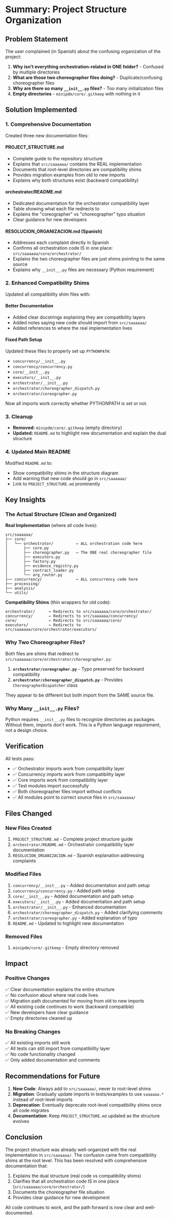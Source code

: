 # Summary: Project Structure Organization

## Problem Statement

The user complained (in Spanish) about the confusing organization of the project:

1. **Why isn't everything orchestration-related in ONE folder?** - Confused by multiple directories
2. **What are those two choreographer files doing?** - Duplicate/confusing choreographer files
3. **Why are there so many `__init__.py` files?** - Too many initialization files
4. **Empty directories** - `minipdm/core/.gitkeep` with nothing in it

## Solution Implemented

### 1. Comprehensive Documentation

Created three new documentation files:

#### **PROJECT_STRUCTURE.md**
- Complete guide to the repository structure
- Explains that `src/saaaaaa/` contains the REAL implementation
- Documents that root-level directories are compatibility shims
- Provides migration examples from old to new imports
- Explains why both structures exist (backward compatibility)

#### **orchestrator/README.md**
- Dedicated documentation for the orchestrator compatibility layer
- Table showing what each file redirects to
- Explains the "coreographer" vs "choreographer" typo situation
- Clear guidance for new developers

#### **RESOLUCION_ORGANIZACION.md** (Spanish)
- Addresses each complaint directly in Spanish
- Confirms all orchestration code IS in one place: `src/saaaaaa/core/orchestrator/`
- Explains the two choreographer files are just shims pointing to the same source
- Explains why `__init__.py` files are necessary (Python requirement)

### 2. Enhanced Compatibility Shims

Updated all compatibility shim files with:

#### **Better Documentation**
- Added clear docstrings explaining they are compatibility layers
- Added notes saying new code should import from `src/saaaaaa/`
- Added references to where the real implementation lives

#### **Fixed Path Setup**
Updated these files to properly set up `PYTHONPATH`:
- `concurrency/__init__.py`
- `concurrency/concurrency.py`
- `core/__init__.py`
- `executors/__init__.py`
- `orchestrator/__init__.py`
- `orchestrator/choreographer_dispatch.py`
- `orchestrator/coreographer.py`

Now all imports work correctly whether PYTHONPATH is set or not.

### 3. Cleanup

- **Removed:** `minipdm/core/.gitkeep` (empty directory)
- **Updated:** `README.md` to highlight new documentation and explain the dual structure

### 4. Updated Main README

Modified `README.md` to:
- Show compatibility shims in the structure diagram
- Add warning that new code should go in `src/saaaaaa/`
- Link to `PROJECT_STRUCTURE.md` prominently

## Key Insights

### The Actual Structure (Clean and Organized)

**Real Implementation** (where all code lives):
```
src/saaaaaa/
├── core/
│   └── orchestrator/          ← ALL orchestration code here
│       ├── core.py
│       ├── choreographer.py   ← The ONE real choreographer file
│       ├── executors.py
│       ├── factory.py
│       ├── evidence_registry.py
│       ├── contract_loader.py
│       └── arg_router.py
├── concurrency/               ← ALL concurrency code here
├── processing/
├── analysis/
└── utils/
```

**Compatibility Shims** (thin wrappers for old code):
```
orchestrator/      ← Redirects to src/saaaaaa/core/orchestrator/
concurrency/       ← Redirects to src/saaaaaa/concurrency/
core/              ← Redirects to src/saaaaaa/core/
executors/         ← Redirects to src/saaaaaa/core/orchestrator/executors/
```

### Why Two Choreographer Files?

Both files are shims that redirect to `src/saaaaaa/core/orchestrator/choreographer.py`:

1. **`orchestrator/coreographer.py`** - Typo preserved for backward compatibility
2. **`orchestrator/choreographer_dispatch.py`** - Provides `ChoreographerDispatcher` class

They appear to be different but both import from the SAME source file.

### Why Many `__init__.py` Files?

Python requires `__init__.py` files to recognize directories as packages. Without them, imports don't work. This is a Python language requirement, not a design choice.

## Verification

All tests pass:
- ✅ Orchestrator imports work from compatibility layer
- ✅ Concurrency imports work from compatibility layer
- ✅ Core imports work from compatibility layer
- ✅ Test modules import successfully
- ✅ Both choreographer files import without conflicts
- ✅ All modules point to correct source files in `src/saaaaaa/`

## Files Changed

### New Files Created
1. `PROJECT_STRUCTURE.md` - Complete project structure guide
2. `orchestrator/README.md` - Orchestrator compatibility layer documentation
3. `RESOLUCION_ORGANIZACION.md` - Spanish explanation addressing complaints

### Modified Files
1. `concurrency/__init__.py` - Added documentation and path setup
2. `concurrency/concurrency.py` - Added path setup
3. `core/__init__.py` - Added documentation and path setup
4. `executors/__init__.py` - Added documentation and path setup
5. `orchestrator/__init__.py` - Enhanced documentation
6. `orchestrator/choreographer_dispatch.py` - Added clarifying comments
7. `orchestrator/coreographer.py` - Added explanation of typo
8. `README.md` - Updated to highlight new documentation

### Removed Files
1. `minipdm/core/.gitkeep` - Empty directory removed

## Impact

### Positive Changes
✅ Clear documentation explains the entire structure  
✅ No confusion about where real code lives  
✅ Migration path documented for moving from old to new imports  
✅ All existing code continues to work (backward compatible)  
✅ New developers have clear guidance  
✅ Empty directories cleaned up  

### No Breaking Changes
✅ All existing imports still work  
✅ All tests can still import from compatibility layer  
✅ No code functionality changed  
✅ Only added documentation and comments  

## Recommendations for Future

1. **New Code**: Always add to `src/saaaaaa/`, never to root-level shims
2. **Migration**: Gradually update imports in tests/examples to use `saaaaaa.*` instead of root-level imports
3. **Deprecation**: Eventually deprecate root-level compatibility shims once all code migrates
4. **Documentation**: Keep `PROJECT_STRUCTURE.md` updated as the structure evolves

## Conclusion

The project structure was already well-organized with the real implementation in `src/saaaaaa/`. The confusion came from compatibility shims at the root level. This has been resolved with comprehensive documentation that:

1. Explains the dual structure (real code vs compatibility shims)
2. Clarifies that all orchestration code IS in one place (`src/saaaaaa/core/orchestrator/`)
3. Documents the choreographer file situation
4. Provides clear guidance for new development

All code continues to work, and the path forward is now clear and well-documented.
